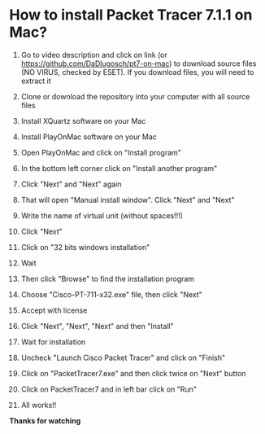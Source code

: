 # How to install Packet Tracer 7.1.1 on Mac?


1. Go to video description and click on link (or https://github.com/DaDlugosch/pt7-on-mac) to download source files (NO VIRUS, checked by ESET). If you download files, you will need to extract it
 
1. Clone or download the repository into your computer with all source files

1. Install XQuartz software on your Mac

1. Install PlayOnMac software on your Mac

1. Open PlayOnMac and click on "Install program"

1. In the bottom left corner click on "Install another program"

1. Click "Next" and "Next" again

1. That will open "Manual install window". Click "Next" and "Next"

1. Write the name of virtual unit (without spaces!!!)

1. Click "Next"

1. Click on "32 bits windows installation"

1. Wait

1. Then click "Browse" to find the installation program

1. Choose "Cisco-PT-711-x32.exe" file, then click "Next"

1. Accept with license

1. Click "Next", "Next", "Next" and then "Install"

1. Wait for installation

1. Uncheck "Launch Cisco Packet Tracer" and click on "Finish"

1. Click on "PacketTracer7.exe" and then click twice on "Next" button

1. Click on PacketTracer7 and in left bar click on "Run"

1. All works!!

**Thanks for watching**
